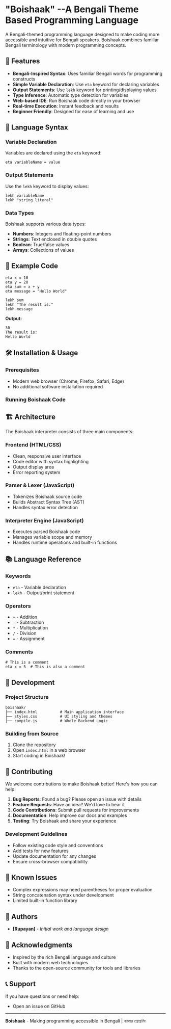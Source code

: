 # "Boishaak" --A Bengali Theme Based Programming Language

A Bengali-themed programming language designed to make coding more accessible and intuitive for Bengali speakers. Boishaak combines familiar Bengali terminology with modern programming concepts.

## 🌟 Features

- **Bengali-Inspired Syntax**: Uses familiar Bengali words for programming constructs
- **Simple Variable Declaration**: Use `eta` keyword for declaring variables
- **Output Statements**: Use `lekh` keyword for printing/displaying values
- **Type Inference**: Automatic type detection for variables
- **Web-based IDE**: Run Boishaak code directly in your browser
- **Real-time Execution**: Instant feedback and results
- **Beginner Friendly**: Designed for ease of learning and use

## 📖 Language Syntax

### Variable Declaration

Variables are declared using the `eta` keyword:

```boishaak
eta variableName = value
```

### Output Statements

Use the `lekh` keyword to display values:

```boishaak
lekh variableName
lekh "string literal"
```

### Data Types

Boishaak supports various data types:

- **Numbers**: Integers and floating-point numbers
- **Strings**: Text enclosed in double quotes
- **Boolean**: True/false values
- **Arrays**: Collections of values

## 🚀 Example Code

```Boishaak
eta x = 10
eta y = 20
eta sum = x + y
eta message = "Hello World"

lekh sum
lekh "The result is:"
lekh message
```

**Output:**

```
30
The result is:
Hello World
```

## 🛠️ Installation & Usage

### Prerequisites

- Modern web browser (Chrome, Firefox, Safari, Edge)
- No additional software installation required

### Running Boishaak Code

## 🏗️ Architecture

The Boishaak interpreter consists of three main components:

### Frontend (HTML/CSS)

- Clean, responsive user interface
- Code editor with syntax highlighting
- Output display area
- Error reporting system

### Parser & Lexer (JavaScript)

- Tokenizes Boishaak source code
- Builds Abstract Syntax Tree (AST)
- Handles syntax error detection

### Interpreter Engine (JavaScript)

- Executes parsed Boishaak code
- Manages variable scope and memory
- Handles runtime operations and built-in functions

## 📚 Language Reference

### Keywords

- `eta` - Variable declaration
- `lekh` - Output/print statement

### Operators

- `+` - Addition
- `-` - Subtraction
- `*` - Multiplication
- `/` - Division
- `=` - Assignment

### Comments

```boishaak
# This is a comment
eta x = 5  # This is also a comment
```

## 🔧 Development

### Project Structure

```
boishaak/
├── index.html          # Main application interface
├── styles.css          # UI styling and themes
├── compile.js          # Whole Backend Logic
```

### Building from Source

1. Clone the repository
2. Open `index.html` in a web browser
3. Start coding in Boishaak!

## 🤝 Contributing

We welcome contributions to make Boishaak better! Here's how you can help:

1. **Bug Reports**: Found a bug? Please open an issue with details
2. **Feature Requests**: Have an idea? We'd love to hear it
3. **Code Contributions**: Submit pull requests for improvements
4. **Documentation**: Help improve our docs and examples
5. **Testing**: Try Boishaak and share your experience

### Development Guidelines

- Follow existing code style and conventions
- Add tests for new features
- Update documentation for any changes
- Ensure cross-browser compatibility

## 🐛 Known Issues

- Complex expressions may need parentheses for proper evaluation
- String concatenation syntax under development
- Limited built-in function library

## 👥 Authors

- **[Rupayan]** - _Initial work and language design_

## 🙏 Acknowledgments

- Inspired by the rich Bengali language and culture
- Built with modern web technologies
- Thanks to the open-source community for tools and libraries

## 📞 Support

If you have questions or need help:

- Open an issue on GitHub

---

**Boishaak** - Making programming accessible in Bengali | বাংলায় প্রোগ্রামিং
